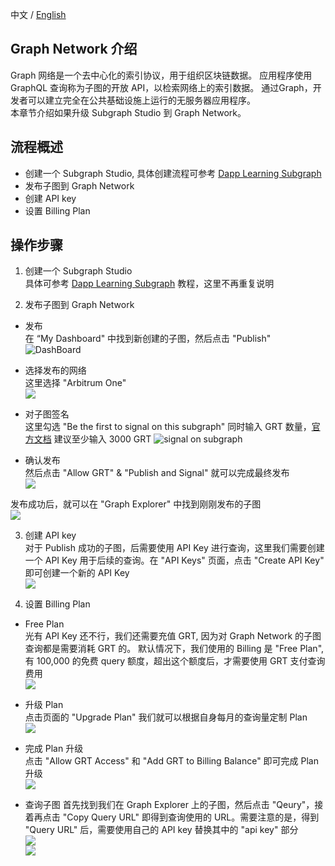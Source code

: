 中文 / [English](./readme.md)

## Graph Network 介绍

Graph 网络是一个去中心化的索引协议，用于组织区块链数据。 应用程序使用 GraphQL 查询称为子图的开放 API，以检索网络上的索引数据。 通过Graph，开发者可以建立完全在公共基础设施上运行的无服务器应用程序。   
本章节介绍如果升级 Subgraph Studio 到 Graph Network。

## 流程概述

- 创建一个 Subgraph Studio, 具体创建流程可参考 [Dapp Learning Subgraph](https://github.com/Dapp-Learning-DAO/Dapp-Learning/tree/main/basic/08-hardhat-graph)
- 发布子图到 Graph Network
- 创建 API key
- 设置 Billing Plan

## 操作步骤

1. 创建一个 Subgraph Studio  
具体可参考 [Dapp Learning Subgraph](https://github.com/Dapp-Learning-DAO/Dapp-Learning/tree/main/basic/08-hardhat-graph) 教程，这里不再重复说明  

2. 发布子图到 Graph Network   
- 发布  
在 “My Dashboard" 中找到新创建的子图，然后点击 "Publish" 
![DashBoard](./imgs/myDashBoard.png)   

- 选择发布的网络  
这里选择 "Arbitrum One"   
![](./imgs/published_network.png)  

- 对子图签名   
这里勾选 "Be the first to signal on this subgraph" 
同时输入 GRT 数量，[官方文档](https://thegraph.com/docs/en/publishing/publishing-a-subgraph/) 建议至少输入 3000 GRT 
![signal on subgraph](./imgs/signal_on_subgraph.png)  

- 确认发布  
然后点击 "Allow GRT" & "Publish and Signal" 就可以完成最终发布  
![](./imgs/publish_and_signal.png)  

发布成功后，就可以在 "Graph Explorer" 中找到刚刚发布的子图    
![](./imgs/subgraph_on_explorer.png)  


3. 创建 API key  
对于 Publish 成功的子图，后需要使用 API Key 进行查询，这里我们需要创建一个 API Key 用于后续的查询。在 "API Keys" 页面，点击 "Create API Key" 即可创建一个新的 API Key   
![](./imgs/create_api_key.png)  

3. 设置 Billing Plan    
- Free Plan  
光有 API Key 还不行，我们还需要充值 GRT, 因为对 Graph Network 的子图查询都是需要消耗 GRT 的。 
默认情况下，我们使用的 Billing 是 "Free Plan", 有 100,000 的免费 query 额度，超出这个额度后，才需要使用 GRT 支付查询费用  
![](./imgs/free_plan.png)  

- 升级 Plan   
点击页面的 "Upgrade Plan" 我们就可以根据自身每月的查询量定制 Plan  
![](./imgs/upgrade_plan.png)   

- 完成 Plan 升级  
点击 "Allow GRT Access" 和 "Add GRT to Billing Balance" 即可完成 Plan 升级  
![](./imgs/finish_billing_upgrade.png)  

- 查询子图 
首先找到我们在 Graph Explorer 上的子图，然后点击 "Qeury"，接着再点击 "Copy Query URL" 即得到查询使用的 URL。需要注意的是，得到 "Query URL" 后，需要使用自己的 API key 替换其中的 "api key" 部分   
![](./imgs/query_graph_network.png)   
![](./imgs/get_query_url.png)  
